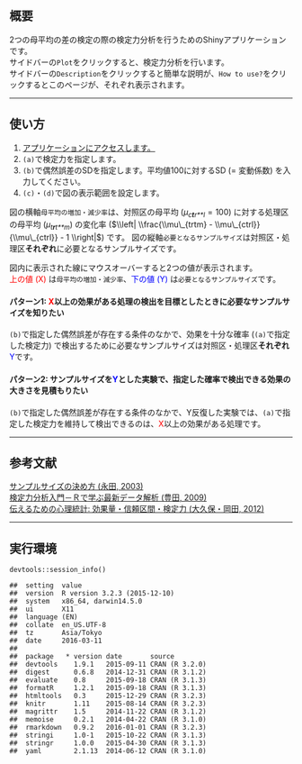 概要
----

2つの母平均の差の検定の際の検定力分析を行うためのShinyアプリケーションです。  
サイドバーの`Plot`をクリックすると、検定力分析を行います。  
サイドバーの`Description`をクリックすると簡単な説明が、`How to use?`をクリックするとこのページが、それぞれ表示されます。

------------------------------------------------------------------------

使い方
------

1.  [アプリケーションにアクセスします。](https://keachmurakami.shinyapps.io/PowerAnalysis/)  
2.  `(a)`で検定力を指定します。  
3.  `(b)`で偶然誤差のSDを指定します。平均値100に対するSD (= 変動係数)
    を入力してください。  
4.  `(c)`・`(d)`で図の表示範囲を設定します。

図の横軸`母平均の増加・減少率`は、対照区の母平均
(*μ*<sub>*c**t**r**l*</sub> = 100) に対する処理区の母平均
(*μ*<sub>*t**r**t**m*</sub>) の変化率
($\\left| \\frac{\\mu\_{trtm} - \\mu\_{ctrl}}{\\mu\_{ctrl}} - 1 \\right|$)
です。
図の縦軸`必要となるサンプルサイズ`は対照区・処理区**それぞれ**に必要となるサンプルサイズです。

図内に表示された線にマウスオーバーすると2つの値が表示されます。  
<span style="color:red">上の値 (X)</span>
は`母平均の増加・減少率`、<span style="color:blue">下の値 (Y)</span>
は`必要となるサンプルサイズ`です。

#### パターン1: <span style="color:red">X</span>以上の効果がある処理の検出を目標としたときに必要なサンプルサイズを知りたい

`(b)`で指定した偶然誤差が存在する条件のなかで、効果を十分な確率
(`(a)`で指定した検定力)
で検出するために必要なサンプルサイズは対照区・処理区**それぞれ**<span
style="color:blue">Y</span>です。

#### パターン2: サンプルサイズを<span style="color:blue">Y</span>とした実験で、指定した確率で検出できる効果の大きさを見積もりたい

`(b)`で指定した偶然誤差が存在する条件のなかで、Y反復した実験では、`(a)`で指定した検定力を維持して検出できるのは、<span
style="color:red">X</span>以上の効果がある処理です。

------------------------------------------------------------------------

参考文献
--------

[サンプルサイズの決め方 (永田,
2003)](http://www.asakura.co.jp/books/isbn/978-4-254-12665-5/)  
[検定力分析入門－Ｒで学ぶ最新データ解析 (豊田,
2009)](http://www.tokyo-tosho.co.jp/books/ISBN978-4-489-02065-0.html)  
[伝えるための心理統計: 効果量・信頼区間・検定力 (大久保・岡田,
2012)](http://www.keisoshobo.co.jp/book/b97219.html)

------------------------------------------------------------------------

実行環境
--------

    devtools::session_info()

    ##  setting  value                       
    ##  version  R version 3.2.3 (2015-12-10)
    ##  system   x86_64, darwin14.5.0        
    ##  ui       X11                         
    ##  language (EN)                        
    ##  collate  en_US.UTF-8                 
    ##  tz       Asia/Tokyo                  
    ##  date     2016-03-11                  
    ## 
    ##  package   * version date       source        
    ##  devtools    1.9.1   2015-09-11 CRAN (R 3.2.0)
    ##  digest      0.6.8   2014-12-31 CRAN (R 3.1.2)
    ##  evaluate    0.8     2015-09-18 CRAN (R 3.1.3)
    ##  formatR     1.2.1   2015-09-18 CRAN (R 3.1.3)
    ##  htmltools   0.3     2015-12-29 CRAN (R 3.2.3)
    ##  knitr       1.11    2015-08-14 CRAN (R 3.2.3)
    ##  magrittr    1.5     2014-11-22 CRAN (R 3.1.2)
    ##  memoise     0.2.1   2014-04-22 CRAN (R 3.1.0)
    ##  rmarkdown   0.9.2   2016-01-01 CRAN (R 3.2.3)
    ##  stringi     1.0-1   2015-10-22 CRAN (R 3.1.3)
    ##  stringr     1.0.0   2015-04-30 CRAN (R 3.1.3)
    ##  yaml        2.1.13  2014-06-12 CRAN (R 3.1.0)
